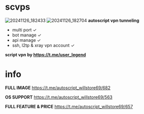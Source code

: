 # scvps
![20241126_182433](https://github.com/user-attachments/assets/45188236-1a1d-43db-9e72-63cd2e132875)
![20241126_182704](https://github.com/user-attachments/assets/6fba77f8-ff71-466c-8910-17aaca6c3b51)
**autoscript vpn tunneling**

- multi port ✓
- bot manage ✓
- api manage ✓
- ssh, l2tp & xray vpn account ✓

**script vpn by https://t.me/user_legend**

# info

**FULL IMAGE**
https://t.me/autoscript_willstore69/682

**OS SUPPORT**
https://t.me/autoscript_willstore69/563

**FULL FEATURE & PRICE**
https://t.me/autoscript_willstore69/657
